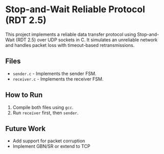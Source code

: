 # Stop-and-Wait Reliable Protocol (RDT 2.5)

This project implements a reliable data transfer protocol using Stop-and-Wait (RDT 2.5) over UDP sockets in C. It simulates an unreliable network and handles packet loss with timeout-based retransmissions.

## Files
- `sender.c` - Implements the sender FSM.
- `receiver.c` - Implements the receiver FSM.

## How to Run
1. Compile both files using `gcc`.
2. Run `receiver` first, then `sender`.

## Future Work
- Add support for packet corruption
- Implement GBN/SR or extend to TCP

